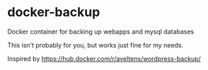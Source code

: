# docker-backup

Docker container for backing up webapps and mysql databases

This isn't probably for you, but works just fine for my needs.

Inspired by https://hub.docker.com/r/aveltens/wordpress-backup/
